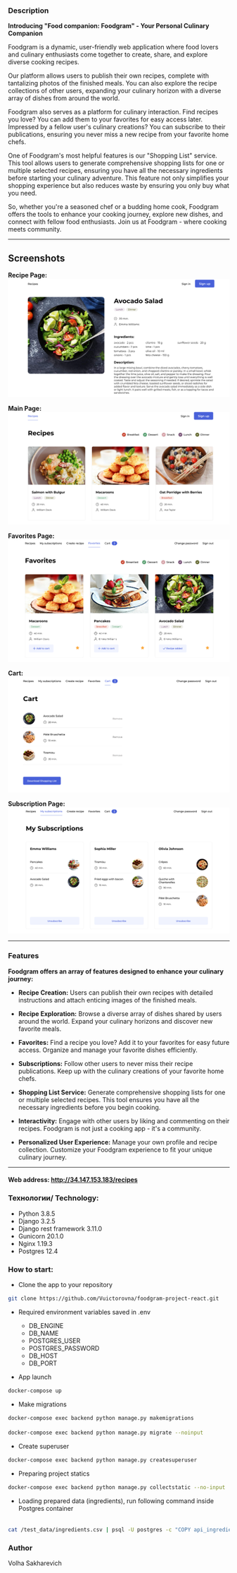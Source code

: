 ### Description

**Introducing "Food companion: Foodgram" - Your Personal Culinary Companion**

Foodgram is a dynamic, user-friendly web application where food lovers and culinary enthusiasts come together to create, share, and explore diverse cooking recipes.

Our platform allows users to publish their own recipes, complete with tantalizing photos of the finished meals. You can also explore the recipe collections of other users, expanding your culinary horizon with a diverse array of dishes from around the world.

Foodgram also serves as a platform for culinary interaction. Find recipes you love? You can add them to your favorites for easy access later. Impressed by a fellow user's culinary creations? You can subscribe to their publications, ensuring you never miss a new recipe from your favorite home chefs.

One of Foodgram's most helpful features is our "Shopping List" service. This tool allows users to generate comprehensive shopping lists for one or multiple selected recipes, ensuring you have all the necessary ingredients before starting your culinary adventure. This feature not only simplifies your shopping experience but also reduces waste by ensuring you only buy what you need.

So, whether you're a seasoned chef or a budding home cook, Foodgram offers the tools to enhance your cooking journey, explore new dishes, and connect with fellow food enthusiasts. Join us at Foodgram - where cooking meets community.

---

## Screenshots

**Recipe Page:**
![Recipe Page](foodgram_screenshots/recipe.png)

**Main Page:**
![Main Page](foodgram_screenshots/main.png)

**Favorites Page:**
![Favorites](foodgram_screenshots/favorites.png)

**Cart:**
![Cart](foodgram_screenshots/cart.png)

**Subscription Page:**
![Subscription](foodgram_screenshots/subscriptions.png)

---

### Features

**Foodgram offers an array of features designed to enhance your culinary journey:**

- **Recipe Creation:** Users can publish their own recipes with detailed instructions and attach enticing images of the finished meals.

- **Recipe Exploration:** Browse a diverse array of dishes shared by users around the world. Expand your culinary horizons and discover new favorite meals.

- **Favorites:** Find a recipe you love? Add it to your favorites for easy future access. Organize and manage your favorite dishes efficiently.

- **Subscriptions:** Follow other users to never miss their recipe publications. Keep up with the culinary creations of your favorite home chefs.

- **Shopping List Service:** Generate comprehensive shopping lists for one or multiple selected recipes. This tool ensures you have all the necessary ingredients before you begin cooking.

- **Interactivity:** Engage with other users by liking and commenting on their recipes. Foodgram is not just a cooking app - it's a community.

- **Personalized User Experience:** Manage your own profile and recipe collection. Customize your Foodgram experience to fit your unique culinary journey.

---

#### Web address: http://34.147.153.183/recipes

### Технологии/ Technology:

- Python 3.8.5
- Django 3.2.5
- Django rest framework 3.11.0
- Gunicorn 20.1.0
- Nginx 1.19.3
- Postgres 12.4

### How to start:

- Clone the app to your repository

```bash
git clone https://github.com/Vuictorovna/foodgram-project-react.git
```

- Required environment variables saved in .env

  - DB_ENGINE
  - DB_NAME
  - POSTGRES_USER
  - POSTGRES_PASSWORD
  - DB_HOST
  - DB_PORT

- App launch

```bash
docker-compose up
```

- Make migrations

```bash
docker-compose exec backend python manage.py makemigrations

docker-compose exec backend python manage.py migrate --noinput
```

- Create superuser

```bash
docker-compose exec backend python manage.py createsuperuser
```

- Preparing project statics

```bash
docker-compose exec backend python manage.py collectstatic --no-input
```

- Loading prepared data (ingredients), run following command inside Postgres container

```bash

cat /test_data/ingredients.csv | psql -U postgres -c "COPY api_ingredient (name, measurement_unit) FROM STDIN WITH (FORMAT CSV, HEADER TRUE);"
```

### Author

Volha Sakharevich
